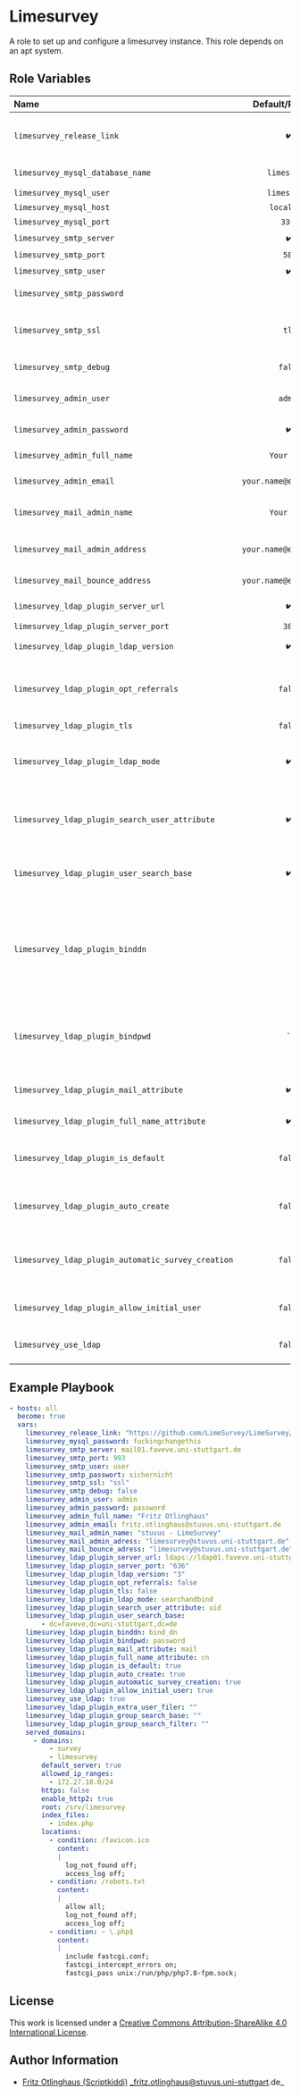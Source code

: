 # Limesurvey

A role to set up and configure a limesurvey instance. This role depends on an apt system.


## Role Variables

| Name                                               |    Default/Required     | Description                                                                                                    |
|:---------------------------------------------------|:-----------------------:|:---------------------------------------------------------------------------------------------------------------|
| `limesurvey_release_link`                          |   :heavy_check_mark:    | Link to the tar.gz file of the survey instance to be installed                                                 |
| `limesurvey_mysql_database_name`                   |      `limesurvey`       | The database name                                                                                              |
| `limesurvey_mysql_user`                            |      `limesurvey`       | Mysql user                                                                                                     |
| `limesurvey_mysql_host`                            |       `localhost`       | Mysql host                                                                                                     |
| `limesurvey_mysql_port`                            |         `3306`          | Mysql port                                                                                                     |
| `limesurvey_smtp_server`                           |   :heavy_check_mark:    | SMTP server url                                                                                                |
| `limesurvey_smtp_port`                             |          `587`          | SMTP Port                                                                                                      |
| `limesurvey_smtp_user`                             |   :heavy_check_mark:    | SMTP User                                                                                                      |
| `limesurvey_smtp_password`                         |           ` `           | SMTP password                                                                                                  |
| `limesurvey_smtp_ssl`                              |          `tls`          | SMTP encryption either `ssl`, `tls` or ` `                                                                     |
| `limesurvey_smtp_debug`                            |         `false`         | SMTP debug option                                                                                              |
| `limesurvey_admin_user`                            |         `admin`         | Admin nickname default                                                                                         |
| `limesurvey_admin_password`                        |   :heavy_check_mark:    | Admin password                                                                                                 |
| `limesurvey_admin_full_name`                       |       `Your Name`       | Full name of the administrator                                                                                 |
| `limesurvey_admin_email`                           | `your.name@example.com` | Admin email address                                                                                            |
| `limesurvey_mail_admin_name`                       |       `Your Name`       | Sender name for outgoing emails                                                                                |
| `limesurvey_mail_admin_address`                    | `your.name@example.com` | Sender address of outgoing emails                                                                              |
| `limesurvey_mail_bounce_address`                   | `your.name@example.com` | Email address for bounces                                                                                      |
| `limesurvey_ldap_plugin_server_url`                |   :heavy_check_mark:    | Url to your ldap server                                                                                        |
| `limesurvey_ldap_plugin_server_port`               |          `389`          | Ldap port                                                                                                      |
| `limesurvey_ldap_plugin_ldap_version`              |   :heavy_check_mark:    | Ldap version either `2` or `3`'                                                                                |
| `limesurvey_ldap_plugin_opt_referrals`             |         `false`         | Select true if referrals must be followed (use false for ActiveDirectory)                                      |
| `limesurvey_ldap_plugin_tls`                       |         `false`         | Use tls either                                                                                                 |
| `limesurvey_ldap_plugin_ldap_mode`                 |   :heavy_check_mark:    | How limesurvey should connect to ldap either `simplebind` or `searchandbind`                                   |
| `limesurvey_ldap_plugin_search_user_attribute`     |   :heavy_check_mark:    | Attribute to compare to the given login can be uid, cn, mail, ...                                              |
| `limesurvey_ldap_plugin_user_search_base`          |   :heavy_check_mark:    | List of Base DN for the user search operation.                                                                 |
| `limesurvey_ldap_plugin_binddn`                    |           ` `           | Optional DN of the LDAP account used to search for the end-user's DN. An anonymous bind is performed if empty. |
| `limesurvey_ldap_plugin_bindpwd`                   |           ``            | Password of the LDAP account used to search for the end-user's DN if previoulsy set                            |
| `limesurvey_ldap_plugin_mail_attribute`            |   :heavy_check_mark:    | LDAP attribute of email address                                                                                |
| `limesurvey_ldap_plugin_full_name_attribute`       |   :heavy_check_mark:    | LDAP attribute of full name                                                                                    |
| `limesurvey_ldap_plugin_is_default`                |         `false`         | Set to `1` to make ldap the default authentication method                                                      |
| `limesurvey_ldap_plugin_auto_create`               |         `false`         | Automatically create user if it exists in LDAP server                                                          |
| `limesurvey_ldap_plugin_automatic_survey_creation` |         `false`         | Grant survey creation permission to automatically created users                                                |
| `limesurvey_ldap_plugin_allow_initial_user`        |         `false`         | Allow initial user to login via LDAP                                                                           |
| `limesurvey_use_ldap`                              |         `false`         | Enable the limesurvey ldap plugin                                                                              |

## Example Playbook

```yml
- hosts: all
  become: true
  vars:
    limesurvey_release_link: "https://github.com/LimeSurvey/LimeSurvey/archive/2.72.4+171110.tar.gz"
    limesurvey_mysql_password: fuckingchangethis
    limesurvey_smtp_server: mail01.faveve.uni-stuttgart.de
    limesurvey_smtp_port: 993
    limesurvey_smtp_user: user
    limesurvey_smtp_passwort: sichernicht
    limesurvey_smtp_ssl: "ssl"
    limesurvey_smtp_debug: false
    limesurvey_admin_user: admin
    limesurvey_admin_password: password
    limesurvey_admin_full_name: "Fritz Otlinghaus" 
    limesurvey_admin_email: fritz.otlinghaus@stuvus.uni-stuttgart.de
    limesurvey_mail_admin_name: "stuvus - LimeSurvey"
    limesurvey_mail_admin_adress: "limesurvey@stuvus.uni-stuttgart.de"
    limesurvey_mail_bounce_adress: "limesurvey@stuvus.uni-stuttgart.de"
    limesurvey_ldap_plugin_server_url: ldaps://ldap01.faveve.uni-stuttgart.de
    limesurvey_ldap_plugin_server_port: "636"
    limesurvey_ldap_plugin_ldap_version: "3"
    limesurvey_ldap_plugin_opt_referrals: false
    limesurvey_ldap_plugin_tls: false
    limesurvey_ldap_plugin_ldap_mode: searchandbind
    limesurvey_ldap_plugin_search_user_attribute: uid
    limesurvey_ldap_plugin_user_search_base: 
        - dc=faveve,dc=uni-stuttgart,dc=de
    limesurvey_ldap_plugin_binddn: bind_dn
    limesurvey_ldap_plugin_bindpwd: password
    limesurvey_ldap_plugin_mail_attribute: mail
    limesurvey_ldap_plugin_full_name_attribute: cn
    limesurvey_ldap_plugin_is_default: true
    limesurvey_ldap_plugin_auto_create: true
    limesurvey_ldap_plugin_automatic_survey_creation: true
    limesurvey_ldap_plugin_allow_initial_user: true
    limesurvey_use_ldap: true
    limesurvey_ldap_plugin_extra_user_filer: ""
    limesurvey_ldap_plugin_group_search_base: ""
    limesurvey_ldap_plugin_group_search_filter: ""
    served_domains:
      - domains: 
          - survey
          - limesurvey
        default_server: true
        allowed_ip_ranges:
          - 172.27.10.0/24
        https: false
        enable_http2: true
        root: /srv/limesurvey
        index_files: 
          - index.php
        locations:
          - condition: /favicon.ico
            content:
            |
              log_not_found off;
              access_log off;
          - condition: /robots.txt
            content:
            |
              allow all;
              log_not_found off;
              access_log off;
          - condition: ~ \.php$
            content:
            |
              include fastcgi.conf;
              fastcgi_intercept_errors on;
              fastcgi_pass unix:/run/php/php7.0-fpm.sock;
```

## License

This work is licensed under a [Creative Commons Attribution-ShareAlike 4.0 International License](https://creativecommons.org/licenses/by-sa/4.0/).


## Author Information

- [Fritz Otlinghaus (Scriptkiddi)](https://github.com/scriptkiddi) _fritz.otlinghaus@stuvus.uni-stuttgart.de_
